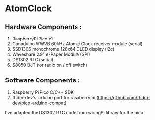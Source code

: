 # AtomClock
## Hardware Components :
1. RaspberryPi Pico x1
2. Canaduino WWVB 60kHz Atomic Clock receiver module (serial)
3. SSD1306 monochrome 128x64 OLED display (i2c)
4. Waveshare 2.9" e-Paper Module  (SPI)
5. DS1302 RTC (serial)
6. S8050 BJT (for radio on / off switch)

## Software Components :
1. Raspberry Pi Pico C/C++ SDK
2. fhdm-dev's arduino port for raspberry pi (https://github.com/fhdm-dev/pico-arduino-compat)

I've adapted the DS1302 RTC code from wiringPi library for the pico. 


